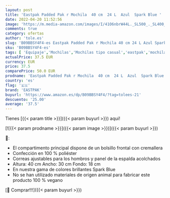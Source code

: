 ```yaml
---
layout: post
title: 'Eastpak Padded Pak r Mochila  40 cm  24 L  Azul  Spark Blue '
date: 2022-04-20 11:52:56
image: 'https://m.media-amazon.com/images/I/41O6nbrW44L._SL500_._SL400_.jpg'
comments: true
category: ofertas
author: 'tole.es'
slug: 'B09BBSY4F4-es Eastpak Padded Pak r Mochila 40 cm 24 L Azul Spark Blue'
sku: 'B09BBSY4F4-es'
tags: [ 'Equipaje','Mochilas','Mochilas tipo casual','eastpak','mochila','🇪🇸', ]
actualPrice: 37.5 EUR
currency: EUR
price: 37.5
comparePrice: 50.0 EUR
prodname: 'Eastpak Padded Pak r Mochila  40 cm  24 L  Azul  Spark Blue '
country: 'es'
flag: '🇪🇸'
brand: 'EASTPAK'
buyurl: 'https://www.amazon.es/dp/B09BBSY4F4/?tag=tolees-21'
descuento: '25.00'
average: '37.5'
---
```


Tienes [{{< param title >}}]({{< param buyurl >}}) aqui!

[![{{< param prodname >}}]({{< param image >}})]({{< param buyurl >}})

🔎:

- El compartimento principal dispone de un bolsillo frontal con cremallera
- Confección en 100 % poliéster
- Correas ajustables para los hombros y panel de la espalda acolchados
- Altura: 40 cm Ancho: 30 cm Fondo: 18 cm
- En nuestra gama de colores brillantes Spark Blue
- No se han utilizado materiales de origen animal para fabricar este producto 100 % vegano

[🛒 Comprar!!!]({{< param buyurl >}})
